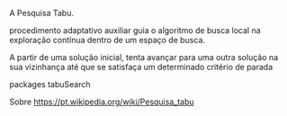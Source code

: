 

A Pesquisa Tabu.

procedimento adaptativo auxiliar guia o algoritmo de busca local na exploração contínua dentro de um espaço de busca.

 A partir de uma solução inicial, tenta avançar para uma outra solução na sua vizinhança até que se satisfaça um determinado critério de parada
 
 
 
 
 packages tabuSearch
 
 

 
 Sobre <https://pt.wikipedia.org/wiki/Pesquisa_tabu>
 
 

